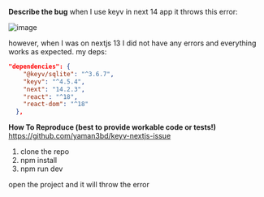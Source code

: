 **Describe the bug**
when I use keyv in next 14 app  it throws this error:

![image](https://github.com/jaredwray/keyv/assets/58285821/6ca00a1a-e8ad-46df-bf7f-8c9ca17ab2c1)

however, when I was on nextjs 13 I did not have any errors and everything works as expected. 
my deps:
```json
"dependencies": {
    "@keyv/sqlite": "^3.6.7",
    "keyv": "^4.5.4",
    "next": "14.2.3",
    "react": "^18",
    "react-dom": "^18"
  },
```
**How To Reproduce (best to provide workable code or tests!)**
https://github.com/yaman3bd/keyv-nextjs-issue

1. clone the repo
2. npm install
3. npm run dev

open the project and it will throw the error
